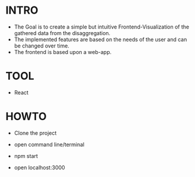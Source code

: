 # INTRO

- The Goal is to create a simple but intuitive Frontend-Visualization of the gathered data from the disaggregation. 
- The implemented features are based on the needs of the user and can be changed over time. 
- The frontend is based upon a web-app.

# TOOL
- React

# HOWTO

- Clone the project

- open command line/terminal

- npm start

- open localhost:3000
